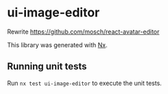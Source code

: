 # ui-image-editor

Rewrite https://github.com/mosch/react-avatar-editor

This library was generated with [Nx](https://nx.dev).

## Running unit tests

Run `nx test ui-image-editor` to execute the unit tests.
